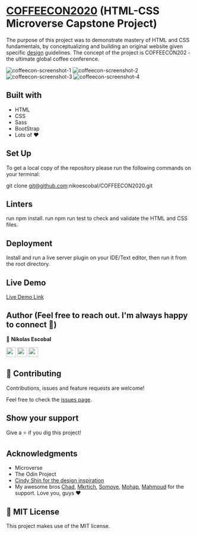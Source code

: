 # [COFFEECON2020](https://coffeecon2020.netlify.app/) (HTML-CSS Microverse Capstone Project)

The purpose of this project was to demonstrate mastery of HTML and CSS fundamentals, by conceptualizing and building an original website given specific [design](https://www.behance.net/gallery/29845175/CC-Global-Summit-2015) guidelines. The concept of the project is COFFEECON202 - the ultimate global coffee conference.

![coffeecon-screenshot-1](https://user-images.githubusercontent.com/62937819/94630559-bcf12f80-02f8-11eb-8750-f5e50fd1556b.png)
![coffeecon-screenshot-2](https://user-images.githubusercontent.com/62937819/94630571-c37fa700-02f8-11eb-8c9c-95e5eec262e8.png)
![coffeecon-screenshot-3](https://user-images.githubusercontent.com/62937819/94630579-c5e20100-02f8-11eb-9eb8-82554f46dcdd.png)
![coffeecon-screenshot-4](https://user-images.githubusercontent.com/62937819/94630580-c7132e00-02f8-11eb-950a-f373be22b57e.png)

## Built with

- HTML 
- CSS
- Sass
- BootStrap
- Lots of :heart: 

## Set Up

To get a local copy of the repository please run the following commands on your terminal:

git clone git@github.com:nikoescobal/COFFEECON2020.git

## Linters

run npm install.
run npm run test to check and validate the HTML and CSS files.

## Deployment

Install and run a live server plugin on your IDE/Text editor, then run it from the root directory.
## Live Demo

[Live Demo Link](https://coffeecon2020.netlify.app/)

## Author (Feel free to reach out. I'm always happy to connect :slightly_smiling_face:)

👤 **Nikolas Escobal**


[<code><img height="26" src="https://cdn.iconscout.com/icon/free/png-256/github-153-675523.png"></code>](https://github.com/nikoescobal)
[<code><img height="26" src="https://upload.wikimedia.org/wikipedia/sco/thumb/9/9f/Twitter_bird_logo_2012.svg/1200px-Twitter_bird_logo_2012.svg.png"></code>](https://twitter.com/nikoescobal)
[<code><img height="26" src="https://upload.wikimedia.org/wikipedia/commons/thumb/c/c9/Linkedin.svg/1200px-Linkedin.svg.png"></code>](https://www.linkedin.com/in/nikolas-escobal/)

## 🤝 Contributing

Contributions, issues and feature requests are welcome!

Feel free to check the [issues page](issues/).

## Show your support

Give a ⭐️ if you dig this project!

## Acknowledgments

- Microverse
- The Odin Project
- [Cindy Shin for the design inspiration](https://www.behance.net/adagio07)
- My awesome bros [Chad](https://github.com/El-Potato-Slayer), [Mkrtich](https://github.com/MkrtichSargsyan/), [Somoye](https://github.com/somoye123/), [Mohap](https://github.com/mohapakram), [Mahmoud](https://github.com/MahmoudBakr23/) for the support. Love you, guys :heart:


## 📝 MIT License

This project makes use of the MIT license.
